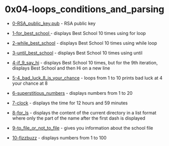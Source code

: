 # 0x04-loops_conditions_and_parsing

- [0-RSA_public_key.pub](0-RSA_public_key.pub) - RSA public key

- [1-for_best_school ](1-for_best_school) - displays Best School 10 times using for loop

- [2-while_best_school](2-while_best_school) - displays Best School 10 times using while loop

- [3-until_best_school](3-until_best_school) - displays Best School 10 times using until

- [4-if_9_say_hi](4-if_9_say_hi) - displays Best School 10 times, but for the 9th iteration, displays Best School and then Hi on a new line

- [5-4_bad_luck_8_is_your_chance](5-4_bad_luck_8_is_your_chance) - loops from 1 to 10 prints bad luck at 4 your chance at 8

- [6-superstitious_numbers](6-superstitious_numbers) - displays numbers from 1 to 20

- [7-clock](7-clock) - displays the time for 12 hours and 59 minutes

- [8-for_ls](8-for_ls) - displays the content of the current directory in a list format where only the part of the name after the first dash is displayed

- [9-to_file_or_not_to_file](9-to_file_or_not_to_file) - gives you information about the school file

- [10-fizzbuzz](10-fizzbuzz) - displays numbers from 1 to 100